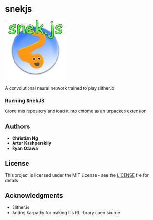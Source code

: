 # snekjs
![alt tag](https://raw.githubusercontent.com/laserbear/snekjs/master/icon.png)

A convolutional neural network trained to play slither.io

### Running SnekJS

Clone this repository and load it into chrome as an unpacked extension

## Authors

* **Christian Ng** 
* **Artur Kashperskiiy**
* **Ryan Ozawa**

## License

This project is licensed under the MIT License - see the [LICENSE](LICENSE) file for details

## Acknowledgments

* Slither.io
* Andrej Karpathy for making his RL library open source

